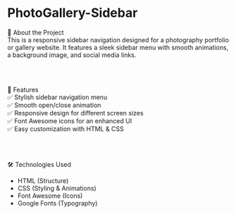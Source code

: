 # PhotoGallery-Sidebar

🌟 About the Project<br>
This is a responsive sidebar navigation designed for a photography portfolio or gallery website. It features a sleek sidebar menu with smooth animations, a background image, and social media links.

<br><br>

🎨 Features<br>
✅ Stylish sidebar navigation menu<br>
✅ Smooth open/close animation<br>
✅ Responsive design for different screen sizes<br>
✅ Font Awesome icons for an enhanced UI<br>
✅ Easy customization with HTML & CSS

<br><br>

🛠️ Technologies Used<br>
<ul>
  <li>HTML (Structure)</li>
  <li>CSS (Styling & Animations)</li>
  <li>Font Awesome (Icons)</li>
  <li>Google Fonts (Typography)</li>
</ul>
